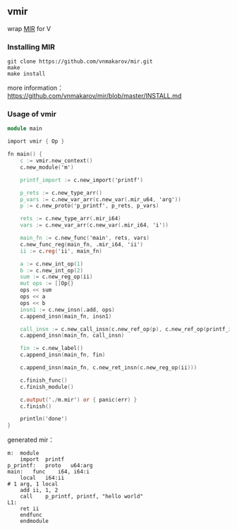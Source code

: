 ## vmir
wrap [MIR](https://github.com/vnmakarov/mir) for V

### Installing MIR

```shell
git clone https://github.com/vnmakarov/mir.git
make
make install
```

more information：https://github.com/vnmakarov/mir/blob/master/INSTALL.md

### Usage of vmir

```v
module main

import vmir { Op }

fn main() {
	c := vmir.new_context()
	c.new_module('m')

	printf_import := c.new_import('printf')

	p_rets := c.new_type_arr()
	p_vars := c.new_var_arr(c.new_var(.mir_u64, 'arg'))
	p := c.new_proto('p_printf', p_rets, p_vars)

	rets := c.new_type_arr(.mir_i64)
	vars := c.new_var_arr(c.new_var(.mir_i64, 'i'))

	main_fn := c.new_func('main', rets, vars)
	c.new_func_reg(main_fn, .mir_i64, 'ii')
	ii := c.reg('ii', main_fn)

	a := c.new_int_op(1)
	b := c.new_int_op(2)
	sum := c.new_reg_op(ii)
	mut ops := []Op{}
	ops << sum
	ops << a
	ops << b
	insn1 := c.new_insn(.add, ops)
	c.append_insn(main_fn, insn1)

	call_insn := c.new_call_insn(c.new_ref_op(p), c.new_ref_op(printf_import), c.new_str_op('hello world'))
	c.append_insn(main_fn, call_insn)

	fin := c.new_label()
	c.append_insn(main_fn, fin)

	c.append_insn(main_fn, c.new_ret_insn(c.new_reg_op(ii)))

	c.finish_func()
	c.finish_module()

	c.output('./m.mir') or { panic(err) }
	c.finish()

	println('done')
}

```

generated mir：

```assembly
m:	module
	import	printf
p_printf:	proto	u64:arg
main:	func	i64, i64:i
	local	i64:ii
# 1 arg, 1 local
	add	ii, 1, 2
	call	p_printf, printf, "hello world"
L1:
	ret	ii
	endfunc
	endmodule

```

